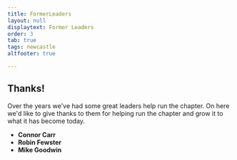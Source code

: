 ```yaml
---
title: FormerLeaders
layout: null
displaytext: Former Leaders
order: 3
tab: true
tags: newcastle
altfooter: true

---
```


## Thanks!

Over the years we've had some great leaders help run the chapter. On here we'd like to give thanks to them for helping run the chapter and grow it to what it has become today.

* **Connor Carr**
* **Robin Fewster**
* **Mike Goodwin**
